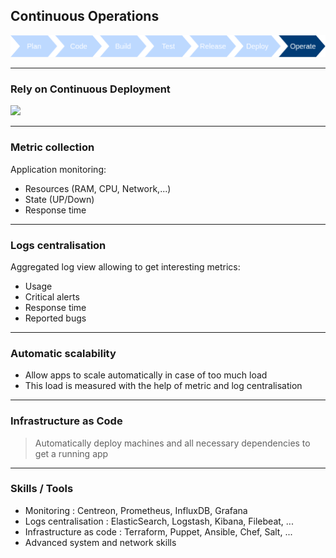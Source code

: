 ## Continuous Operations
<img src="images/release-cycle/release-cycle-operate.png" style="background:none; border:none; box-shadow:none;"/>

----

### Rely on Continuous Deployment
<img src="images/wf-coperations.png" style="background:none; border:none; box-shadow:none;"/>

----

### Metric collection

Application monitoring:
* Resources (RAM, CPU, Network,...)
* State (UP/Down)
* Response time

----

### Logs centralisation

Aggregated log view allowing to get interesting metrics:
* Usage
* Critical alerts
* Response time
* Reported bugs

----

### Automatic scalability

* Allow apps to scale automatically in case of too much load
* This load is measured with the help of metric and log centralisation

----

### Infrastructure as Code

> Automatically deploy machines and all necessary dependencies to get a running app

----

### Skills / Tools

* Monitoring : Centreon, Prometheus, InfluxDB, Grafana
* Logs centralisation : ElasticSearch, Logstash, Kibana, Filebeat, ...
* Infrastructure as code : Terraform, Puppet, Ansible, Chef, Salt, ...
* Advanced system and network skills
